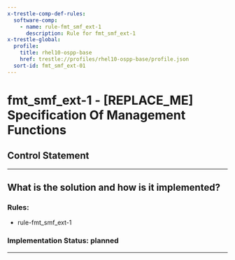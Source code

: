 ```yaml
---
x-trestle-comp-def-rules:
  software-comp:
    - name: rule-fmt_smf_ext-1
      description: Rule for fmt_smf_ext-1
x-trestle-global:
  profile:
    title: rhel10-ospp-base
    href: trestle://profiles/rhel10-ospp-base/profile.json
  sort-id: fmt_smf_ext-01
---
```


# fmt_smf_ext-1 - \[REPLACE_ME\] Specification Of Management Functions

## Control Statement

______________________________________________________________________

## What is the solution and how is it implemented?

<!-- For implementation status enter one of: implemented, partial, planned, alternative, not-applicable -->

<!-- Note that the list of rules under ### Rules: is read-only and changes will not be captured after assembly to JSON -->

<!-- Add control implementation description here for control: fmt_smf_ext-1 -->

### Rules:

  - rule-fmt_smf_ext-1

### Implementation Status: planned

______________________________________________________________________
